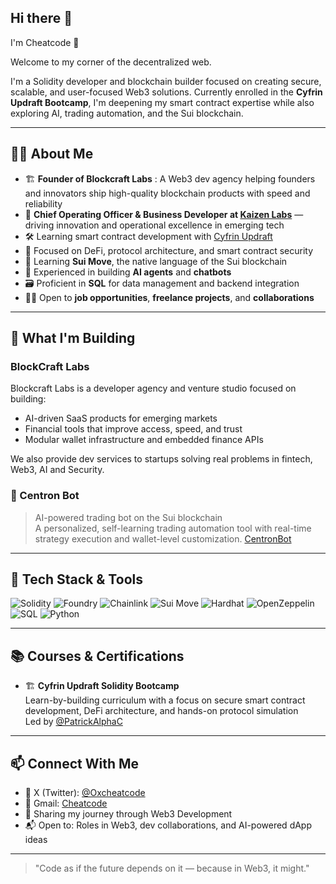 ## Hi there 👋

 I'm Cheatcode 👾

Welcome to my corner of the decentralized web.

I'm a Solidity developer and blockchain builder focused on creating secure, scalable, and user-focused Web3 solutions. Currently enrolled in the **Cyfrin Updraft Bootcamp**, I'm deepening my smart contract expertise while also exploring AI, trading automation, and the Sui blockchain.

---

## 🧑‍💻 About Me

- 🏗️ **Founder of Blockcraft Labs** : A Web3 dev agency helping founders and innovators ship high-quality blockchain products with speed and reliability
- 💼 **Chief Operating Officer & Business Developer at [Kaizen Labs](http://x.com/KZNlabs)** — driving innovation and operational excellence in emerging tech
- 🛠️ Learning smart contract development with [Cyfrin Updraft](https://www.cyfrin.io/updraft)
- 🔐 Focused on DeFi, protocol architecture, and smart contract security
- 🧱 Learning **Sui Move**, the native language of the Sui blockchain
- 🤖 Experienced in building **AI agents** and **chatbots**
- 🗃️ Proficient in **SQL** for data management and backend integration
- 👨‍💼 Open to **job opportunities**, **freelance projects**, and **collaborations**

---

## 🚧 What I'm Building

### BlockCraft Labs
Blockcraft Labs is a developer agency and venture studio focused on building:

* AI-driven SaaS products for emerging markets
* Financial tools that improve access, speed, and trust
* Modular wallet infrastructure and embedded finance APIs

We also provide dev services to startups solving real problems in fintech, Web3, AI and Security.

### 🤖 Centron Bot  
> AI-powered trading bot on the Sui blockchain  
A personalized, self-learning trading automation tool with real-time strategy execution and wallet-level customization.
> [CentronBot](http://x.com/CentronBot)

---

## 🧰 Tech Stack & Tools

![Solidity](https://img.shields.io/badge/Solidity-363636?style=flat&logo=solidity)
![Foundry](https://img.shields.io/badge/Foundry-ffbc03?style=flat&logo=forge&logoColor=black)
![Chainlink](https://img.shields.io/badge/Chainlink-375BD2?style=flat&logo=chainlink)
![Sui Move](https://img.shields.io/badge/Sui%20Move-5E6AD2?style=flat&logo=move&logoColor=white)
![Hardhat](https://img.shields.io/badge/Hardhat-fcc72b?style=flat&logo=ethereum)
![OpenZeppelin](https://img.shields.io/badge/OpenZeppelin-4e5d94?style=flat)
![SQL](https://img.shields.io/badge/SQL-336791?style=flat&logo=postgresql&logoColor=white)
![Python](https://img.shields.io/badge/Python-3776AB?style=flat&logo=python&logoColor=white)

---

## 📚 Courses & Certifications

- 🏗️ **Cyfrin Updraft Solidity Bootcamp**  
  Learn-by-building curriculum with a focus on secure smart contract development, DeFi architecture, and hands-on protocol simulation  
  Led by [@PatrickAlphaC](https://x.com/PatrickAlphaC)

---

## 📫 Connect With Me

- 🧵 X (Twitter): [@Oxcheatcode](https://x.com/Oxcheatcode)
- 📩 Gmail: [Cheatcode](collinxlawrence@gmail.com)
- 🧪 Sharing my journey through Web3 Development
- 📬 Open to: Roles in Web3, dev collaborations, and AI-powered dApp ideas

---

> "Code as if the future depends on it — because in Web3, it might."

